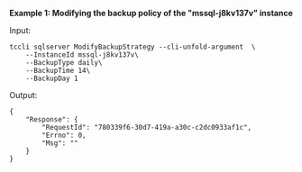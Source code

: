 **Example 1: Modifying the backup policy of the "mssql-j8kv137v" instance**



Input: 

```
tccli sqlserver ModifyBackupStrategy --cli-unfold-argument  \
    --InstanceId mssql-j8kv137v\
    --BackupType daily\
    --BackupTime 14\
    --BackupDay 1
```

Output: 
```
{
    "Response": {
        "RequestId": "780339f6-30d7-419a-a30c-c2dc0933af1c",
        "Errno": 0,
        "Msg": ""
    }
}
```

